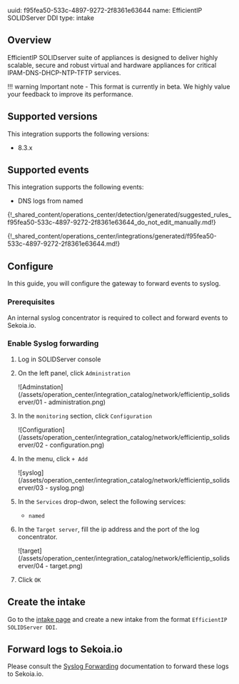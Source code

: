 uuid: f95fea50-533c-4897-9272-2f8361e63644
name: EfficientIP SOLIDServer DDI
type: intake

## Overview

EfficientIP SOLIDserver suite of appliances is designed to deliver highly scalable, secure and robust virtual and hardware appliances for critical IPAM-DNS-DHCP-NTP-TFTP services.

!!! warning
    Important note - This format is currently in beta. We highly value your feedback to improve its performance.

## Supported versions

This integration supports the following versions:

- 8.3.x

## Supported events

This integration supports the following events:

- DNS logs from named

{!_shared_content/operations_center/detection/generated/suggested_rules_f95fea50-533c-4897-9272-2f8361e63644_do_not_edit_manually.md!}

{!_shared_content/operations_center/integrations/generated/f95fea50-533c-4897-9272-2f8361e63644.md!}

## Configure

In this guide, you will configure the gateway to forward events to syslog.

### Prerequisites

An internal syslog concentrator is required to collect and forward events to Sekoia.io.


### Enable Syslog forwarding

1. Log in SOLIDServer console
2. On the left panel, click `Administration`

    ![Adminstation](/assets/operation_center/integration_catalog/network/efficientip_solidserver/01 - administration.png)

3. In the `monitoring` section, click `Configuration`

    ![Configuration](/assets/operation_center/integration_catalog/network/efficientip_solidserver/02 - configuration.png)

4. In the menu, click `+ Add`

    ![syslog](/assets/operation_center/integration_catalog/network/efficientip_solidserver/03 - syslog.png)

5. In the `Services` drop-dwon, select the following services:
	- `named`

6. In the `Target server`, fill the ip address and the port of the log concentrator.

    ![target](/assets/operation_center/integration_catalog/network/efficientip_solidserver/04 - target.png)

7. Click `OK`


## Create the intake

Go to the [intake page](https://app.sekoia.io/operations/intakes) and create a new intake from the format `EfficientIP SOLIDServer DDI`.


## Forward logs to Sekoia.io

Please consult the [Syslog Forwarding](../../../ingestion_methods/sekoiaio_forwarder/) documentation to forward these logs to Sekoia.io.